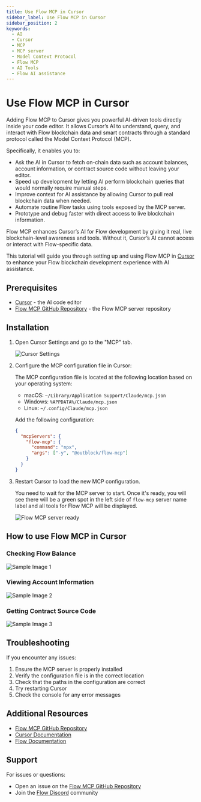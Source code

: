```yaml
---
title: Use Flow MCP in Cursor
sidebar_label: Use Flow MCP in Cursor
sidebar_position: 2
keywords:
  - AI
  - Cursor
  - MCP
  - MCP server
  - Model Context Protocol
  - Flow MCP
  - AI Tools
  - Flow AI assistance
---
```


# Use Flow MCP in Cursor

Adding Flow MCP to Cursor gives you powerful AI-driven tools directly inside your code editor. It allows Cursor’s AI to understand, query, and interact with Flow blockchain data and smart contracts through a standard protocol called the Model Context Protocol (MCP).

Specifically, it enables you to:
- Ask the AI in Cursor to fetch on-chain data such as account balances, account information, or contract source code without leaving your editor.
- Speed up development by letting AI perform blockchain queries that would normally require manual steps.
- Improve context for AI assistance by allowing Cursor to pull real blockchain data when needed.
- Automate routine Flow tasks using tools exposed by the MCP server.
- Prototype and debug faster with direct access to live blockchain information.

Flow MCP enhances Cursor’s AI for Flow development by giving it real, live blockchain-level awareness and tools. Without it, Cursor’s AI cannot access or interact with Flow-specific data.

This tutorial will guide you through setting up and using Flow MCP in [Cursor] to enhance your Flow blockchain development experience with AI assistance.

## Prerequisites

- [Cursor] - the AI code editor
- [Flow MCP GitHub Repository] - the Flow MCP server repository

## Installation

1. Open Cursor Settings and go to the "MCP" tab.

    ![Cursor Settings]

2. Configure the MCP configuration file in Cursor:

    The MCP configuration file is located at the following location based on your operating system:

    - macOS: `~/Library/Application Support/Claude/mcp.json`
    - Windows: `%APPDATA%/Claude/mcp.json`
    - Linux: `~/.config/Claude/mcp.json`

    Add the following configuration:

    ```json
    {
      "mcpServers": {
        "flow-mcp": {
          "command": "npx",
          "args": ["-y", "@outblock/flow-mcp"]
        }
      }
    }
    ```

3. Restart Cursor to load the new MCP configuration.

    You need to wait for the MCP server to start. Once it's ready, you will see there will be a green spot in the left side of `flow-mcp` server name label and all tools for Flow MCP will be displayed.

    ![Flow MCP server ready]

## How to use Flow MCP in Cursor

### Checking Flow Balance

![Sample Image 1]

### Viewing Account Information

![Sample Image 2]

### Getting Contract Source Code

![Sample Image 3]

## Troubleshooting

If you encounter any issues:

1. Ensure the MCP server is properly installed
2. Verify the configuration file is in the correct location
3. Check that the paths in the configuration are correct
4. Try restarting Cursor
5. Check the console for any error messages

## Additional Resources

- [Flow MCP GitHub Repository]
- [Cursor Documentation]
- [Flow Documentation]

## Support

For issues or questions:

- Open an issue on the [Flow MCP GitHub Repository]
- Join the [Flow Discord] community

[Cursor]: https://www.cursor.com/
[Flow MCP GitHub Repository]: https://github.com/outblock/flow-mcp
[Cursor Documentation]: https://cursor.sh/docs
[Flow Documentation]: https://developers.flow.com/
[Flow Discord]: https://discord.gg/flow
[Cursor Settings]: ./imgs/mcp-settings-in-curosr.png
[Flow MCP server ready]: ./imgs/flow-mcp-enabled.png
[Sample Image 1]: ./imgs/sample-1.png
[Sample Image 2]: ./imgs/sample-2.png
[Sample Image 3]: ./imgs/sample-3.png
